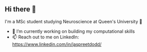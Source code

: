 ## Hi there 👋
I'm a MSc student studying Neuroscience at Queen's University 🧠
* 🔭 I’m currently working on building my computational skills
* 📫 Reach out to me on LinkedIn: https://www.linkedin.com/in/jaspreetdodd/
<!--
**jaspreet-dodd/jaspreet-dodd** is a ✨ _special_ ✨ repository because its `README.md` (this file) appears on your GitHub profile.

Here are some ideas to get you started:

- 🔭 I’m currently working on ...
- 🌱 I’m currently learning ...
- 👯 I’m looking to collaborate on ...
- 🤔 I’m looking for help with ...
- 💬 Ask me about ...
- 📫 How to reach me: ...
- 😄 Pronouns: ...
- ⚡ Fun fact: ...
-->
